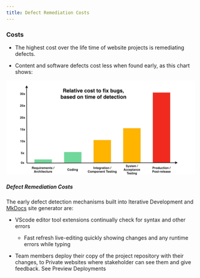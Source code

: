 ```yaml
---
title: Defect Remediation Costs​
---
```


### Costs

- The highest cost over the life time of website projects is remediating defects.

- Content and software defects cost less when found early, as this chart shows:

![Defect Remediation Costs](../../img/bugFixChart.jpg)

##### Defect Remediation Costs

The early defect detection mechanisms built into Iterative Development and [MkDocs]() site generator are:

- VScode editor tool extensions continually check for syntax and other errors

	- Fast refresh live-editing quickly showing changes and any runtime errors while typing

- Team members deploy their copy of the project repository with their changes, to Private websites where stakeholder can see them and give feedback. See Preview Deployments
 